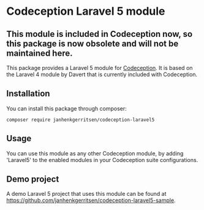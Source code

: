 # Codeception Laravel 5 module

## This module is included in Codeception now, so this package is now obsolete and will not be maintained here.

This package provides a Laravel 5 module for [Codeception](https://github.com/Codeception/Codeception).
It is based on the Laravel 4 module by Davert that is currently included with Codeception.

## Installation
You can install this package through composer:

    composer require janhenkgerritsen/codeception-laravel5

## Usage
You can use this module as any other Codeception module, by adding 'Laravel5' to the enabled modules in your Codeception suite configurations.

## Demo project
A demo Laravel 5 project that uses this module can be found at <https://github.com/janhenkgerritsen/codeception-laravel5-sample>.
